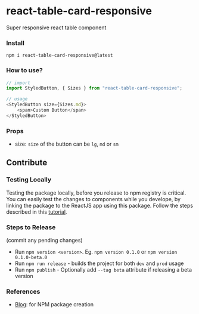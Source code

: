 # react-table-card-responsive
Super responsive react table component

### Install
`npm i react-table-card-responsive@latest`
### How to use?
```javascript
// import
import StyledButton, { Sizes } from "react-table-card-responsive";

// usage
<StyledButton size={Sizes.md}>
    <span>Custom Button</span>
</StyledButton>
```

### Props
- size: `size` of the button can be `lg`, `md` or `sm`


## Contribute

### Testing Locally
Testing the package locally, before you release to npm registry is critical. You can easily test the changes to components while you develope, by linking the package to the ReactJS app using this package. Follow the steps described in this [tutorial](https://blog.logrocket.com/the-complete-guide-to-publishing-a-react-package-to-npm/).
### Steps to Release
(commit any pending changes)
- Run `npm version <version>`. Eg. `npm version 0.1.0` or `npm version 0.1.0-beta.0`
- Run `npm run release` - builds the project for both `dev` and `prod` usage
- Run `npm publish` - Optionally add `--tag beta` attribute if releasing a beta version

### References
- [Blog](https://blog.logrocket.com/the-complete-guide-to-publishing-a-react-package-to-npm/): for NPM package creation